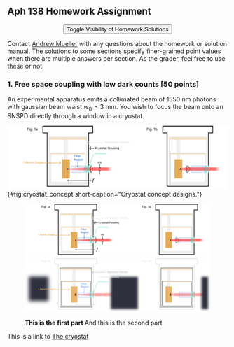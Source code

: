 ## Aph 138 Homework Assignment

<!-- the html tag makes this only appear on the website -->

<button style="display: block; margin-left: auto; margin-right: auto" class="md-button md-button--primary">Toggle Visibility of Homework Solutions</button></td>

<!-- This span is processed by  pandoc-latex-color so that the color of the pdf will change also. -->

<span class=blue>Contact [Andrew Mueller](mailto:andrewstermueller@gmail.com) with any questions about the homework or solution manual. The solutions to some sections specify finer-grained point values when there are multiple answers per section. As the grader, feel free to use these or not. </span>

### 1. Free space coupling with low dark counts \[50 points\]

An experimental apparatus emits a collimated beam of $1550~\mathrm{nm}$ photons with gaussian beam waist $w_0 = 3~\mathrm{mm}$. You wish to focus the beam onto an SNSPD directly through a window in a cryostat.

![**Cryostat concept designs**](./figs_05/fig1_light.svg){#fig:cryostat_concept short-caption="Cryostat concept designs."}

<figure>

<a name="histogram_1"></a> ![cryostat_1](./figs_05/fig1_light.svg#only-light) ![cryostat_1](./figs_05/fig1_dark.svg#only-dark)

<figcaption>

<b> This is the first part </b>And this is the second part

</figcaption>

</figure>

This is a link to [The cryostat](./#cryostat_1)

<script src="../../chapter_05/code/section_05.js"></script>
